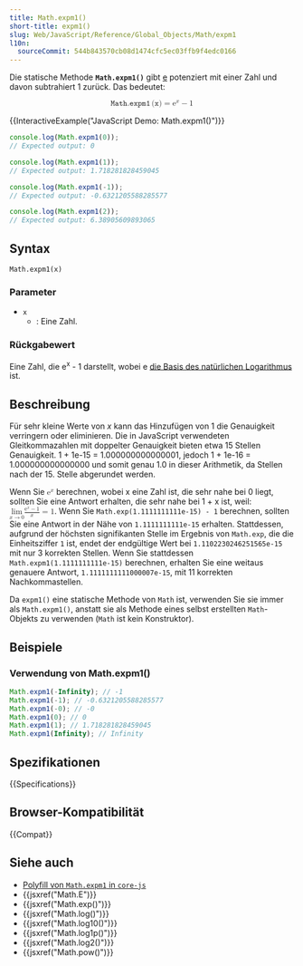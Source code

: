 ```yaml
---
title: Math.expm1()
short-title: expm1()
slug: Web/JavaScript/Reference/Global_Objects/Math/expm1
l10n:
  sourceCommit: 544b843570cb08d1474cfc5ec03ffb9f4edc0166
---
```


Die statische Methode **`Math.expm1()`** gibt [e](/de/docs/Web/JavaScript/Reference/Global_Objects/Math/E) potenziert mit einer Zahl und davon subtrahiert 1 zurück. Das bedeutet:

<!-- prettier-ignore-start -->
<math display="block">
  <semantics><mrow><mrow><mo lspace="0em" rspace="0.16666666666666666em">𝙼𝚊𝚝𝚑.𝚎𝚡𝚙𝚖𝟷</mo><mo stretchy="false">(</mo><mi>𝚡</mi><mo stretchy="false">)</mo></mrow><mo>=</mo><msup><mi mathvariant="normal">e</mi><mi>x</mi></msup><mo>−</mo><mn>1</mn></mrow><annotation encoding="TeX">\mathtt{\operatorname{Math.expm1}(x)}} = \mathrm{e}^x - 1</annotation></semantics>
</math>
<!-- prettier-ignore-end -->

{{InteractiveExample("JavaScript Demo: Math.expm1()")}}

```js interactive-example
console.log(Math.expm1(0));
// Expected output: 0

console.log(Math.expm1(1));
// Expected output: 1.718281828459045

console.log(Math.expm1(-1));
// Expected output: -0.6321205588285577

console.log(Math.expm1(2));
// Expected output: 6.38905609893065
```

## Syntax

```js-nolint
Math.expm1(x)
```

### Parameter

- `x`
  - : Eine Zahl.

### Rückgabewert

Eine Zahl, die e<sup>x</sup> - 1 darstellt, wobei e [die Basis des natürlichen Logarithmus](/de/docs/Web/JavaScript/Reference/Global_Objects/Math/E) ist.

## Beschreibung

Für sehr kleine Werte von _x_ kann das Hinzufügen von 1 die Genauigkeit verringern oder eliminieren. Die in JavaScript verwendeten Gleitkommazahlen mit doppelter Genauigkeit bieten etwa 15 Stellen Genauigkeit. 1 + 1e-15 \= 1.000000000000001, jedoch 1 + 1e-16 = 1.000000000000000 und somit genau 1.0 in dieser Arithmetik, da Stellen nach der 15. Stelle abgerundet werden.

<!-- prettier-ignore-start -->
Wenn Sie <math><semantics><msup><mi mathvariant="normal">e</mi><mi>x</mi></msup><annotation encoding="TeX">\mathrm{e}^x</annotation></semantics></math> berechnen, wobei x eine Zahl ist, die sehr nahe bei 0 liegt, sollten Sie eine Antwort erhalten, die sehr nahe bei 1 + x ist, weil: <math><semantics><mrow><munder><mo lspace="0em" rspace="0em">lim</mo><mrow><mi>x</mi><mo stretchy="false">→</mo><mn>0</mn></mrow></munder><mfrac><mrow><msup><mi mathvariant="normal">e</mi><mi>x</mi></msup><mo>−</mo><mn>1</mn></mrow><mi>x</mi></mfrac><mo>=</mo><mn>1</mn></mrow><annotation encoding="TeX">\lim_{x \to 0} \frac{\mathrm{e}^x - 1}{x} = 1</annotation></semantics></math>. Wenn Sie `Math.exp(1.1111111111e-15) - 1` berechnen, sollten Sie eine Antwort in der Nähe von `1.1111111111e-15` erhalten. Stattdessen, aufgrund der höchsten signifikanten Stelle im Ergebnis von `Math.exp`, die die Einheitsziffer `1` ist, endet der endgültige Wert bei `1.1102230246251565e-15` mit nur 3 korrekten Stellen. Wenn Sie stattdessen `Math.expm1(1.1111111111e-15)` berechnen, erhalten Sie eine weitaus genauere Antwort, `1.1111111111000007e-15`, mit 11 korrekten Nachkommastellen.
<!-- prettier-ignore-end -->

Da `expm1()` eine statische Methode von `Math` ist, verwenden Sie sie immer als `Math.expm1()`, anstatt sie als Methode eines selbst erstellten `Math`-Objekts zu verwenden (`Math` ist kein Konstruktor).

## Beispiele

### Verwendung von Math.expm1()

```js
Math.expm1(-Infinity); // -1
Math.expm1(-1); // -0.6321205588285577
Math.expm1(-0); // -0
Math.expm1(0); // 0
Math.expm1(1); // 1.718281828459045
Math.expm1(Infinity); // Infinity
```

## Spezifikationen

{{Specifications}}

## Browser-Kompatibilität

{{Compat}}

## Siehe auch

- [Polyfill von `Math.expm1` in `core-js`](https://github.com/zloirock/core-js#ecmascript-math)
- {{jsxref("Math.E")}}
- {{jsxref("Math.exp()")}}
- {{jsxref("Math.log()")}}
- {{jsxref("Math.log10()")}}
- {{jsxref("Math.log1p()")}}
- {{jsxref("Math.log2()")}}
- {{jsxref("Math.pow()")}}
